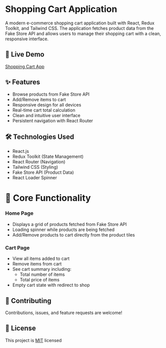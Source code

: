 # Shopping Cart Application

A modern e-commerce shopping cart application built with React, Redux Toolkit, and Tailwind CSS. The application fetches product data from the Fake Store API and allows users to manage their shopping cart with a clean, responsive interface.

## 🚀 Live Demo
[Shopping Cart App](https://shopping-cart-app-roan.vercel.app/)

## ✨ Features

- Browse products from Fake Store API
- Add/Remove items to cart
- Responsive design for all devices
- Real-time cart total calculation
- Clean and intuitive user interface
- Persistent navigation with React Router

## 🛠️ Technologies Used

- React.js
- Redux Toolkit (State Management)
- React Router (Navigation)
- Tailwind CSS (Styling)
- Fake Store API (Product Data)
- React Loader Spinner

# 🎯 Core Functionality

### Home Page
- Displays a grid of products fetched from Fake Store API
- Loading spinner while products are being fetched
- Add/Remove products to cart directly from the product tiles

### Cart Page
- View all items added to cart
- Remove items from cart
- See cart summary including:
  - Total number of items
  - Total price of items
- Empty cart state with redirect to shop

## 🤝 Contributing

Contributions, issues, and feature requests are welcome!

## 📝 License

This project is [MIT](LICENSE) licensed